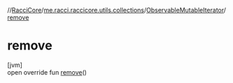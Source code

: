 //[RacciCore](../../../index.md)/[me.racci.raccicore.utils.collections](../index.md)/[ObservableMutableIterator](index.md)/[remove](remove.md)

# remove

[jvm]\
open override fun [remove](remove.md)()
